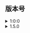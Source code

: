 ## 版本号

<div class="ver-box"> 
<details>
<summary class="ver-title">1:0:0 </summary>
<div class="card">
<p>日期:2022-01-14</p>
<p>更新内容：</p>
<div class="ver-table">

| 组件名 | 操作 | 描述  |
| ---- | ---- | ---- |
| 店铺选择器 | 开发 | 含店铺接口  |
| 基础按钮 | 开发 | — |
| 搜索  | 开发 | — |
| 标题区域 | 开发 | — |
| 开关 | 开发 | — |
| 分页器 | 开发 | — |
| 日期选择器 | 开发 | 含日期接口，仅对单个日期类型做选择 |
| 选择控件 | 开发 | — |
| 更新时间 | 开发 | — |
| 录入 | 开发 | — |
| 数据缓存 | 开发 | — |

</div>
</div>
</details>
<details>
<summary class="ver-title">1.5.0 </summary>
<div class="card">
<p>日期:2022-01-20</p>
<p>更新内容：</p>
<div class="ver-table">

| 组件名 | 操作 | 描述  |
| ---- | ---- | ---- |
| 帮助浮层 | 开发 | — |
</div>
</div>
</details>
</div> 
